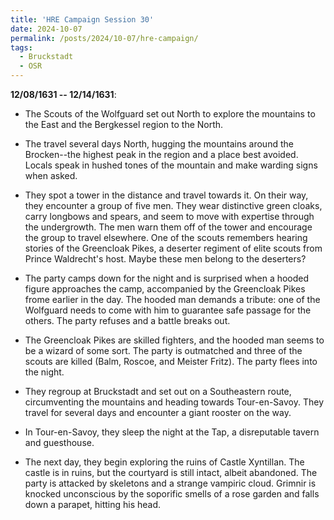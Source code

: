 ```yaml
---
title: 'HRE Campaign Session 30'
date: 2024-10-07
permalink: /posts/2024/10-07/hre-campaign/
tags:
  - Bruckstadt
  - OSR
---
```



**12/08/1631 -- 12/14/1631**:

- The Scouts of the Wolfguard set out North to explore the mountains to the East and the Bergkessel region to the North.

- The travel several days North, hugging the mountains around the Brocken--the highest peak in the region and a place best avoided. Locals speak in hushed tones of the mountain and make warding signs when asked.

- They spot a tower in the distance and travel towards it. On their way, they encounter a group of five men. They wear distinctive green cloaks, carry longbows and spears, and seem to move with expertise through the undergrowth. The men warn them off of the tower and encourage the group to travel elsewhere. One of the scouts remembers hearing stories of the Greencloak Pikes, a deserter regiment of elite scouts from Prince Waldrecht's host. Maybe these men belong to the deserters?

- The party camps down for the night and is surprised when a hooded figure approaches the camp, accompanied by the Greencloak Pikes frome earlier in the day. The hooded man demands a tribute: one of the Wolfguard needs to come with him to guarantee safe passage for the others. The party refuses and a battle breaks out. 

- The Greencloak Pikes are skilled fighters, and the hooded man seems to be a wizard of some sort. The party is outmatched and three of the scouts are killed (Balm, Roscoe, and Meister Fritz). The party flees into the night.

- They regroup at Bruckstadt and set out on a Southeastern route, circumventing the mountains and heading towards Tour-en-Savoy. They travel for several days and encounter a giant rooster on the way. 

- In Tour-en-Savoy, they sleep the night at the Tap, a disreputable tavern and guesthouse. 

- The next day, they begin exploring the ruins of Castle Xyntillan. The castle is in ruins, but the courtyard is still intact, albeit abandoned. The party is attacked by skeletons and a strange vampiric cloud. Grimnir is knocked unconscious by the soporific smells of a rose garden and falls down a parapet, hitting his head. 


